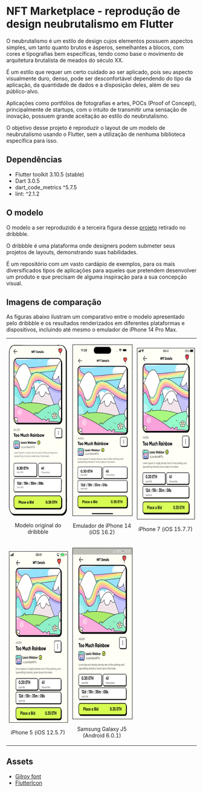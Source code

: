 # NFT Marketplace - reprodução de design neubrutalismo em Flutter

O neubrutalismo é um estilo de design cujos elementos possuem aspectos simples, um tanto quanto brutos e ásperos, semelhantes a blocos, com cores e tipografias bem específicas, tendo como base o movimento de arquitetura brutalista de meados do século XX.

É um estilo que requer um certo cuidado ao ser aplicado, pois seu aspecto visualmente duro, denso, pode ser desconfortável dependendo do tipo da aplicação, da quantidade de dados e a disposição deles, além de seu público-alvo.

Aplicações como portfólios de fotografias e artes, POCs (Proof of Concept), principalmente de startups, com o intuito de transmitir uma sensação de inovação, possuem grande aceitação ao estilo do neubrutalismo.

O objetivo desse projeto é reproduzir o layout de um modelo de neubrutalismo usando o Flutter, sem a utilização de nenhuma biblioteca específica para isso.

## Dependências

 - Flutter toolkit 3.10.5 (stable)
 - Dart 3.0.5
 - dart_code_metrics ^5.7.5
 - lint: ^2.1.2

## O modelo

O modelo a ser reproduzido é a terceira figura desse [projeto](https://dribbble.com/shots/18372011-Neubrutalism-NFT-Marketplace) retirado no dribbble.

O dribbble é uma plataforma onde designers podem submeter seus projetos de layouts, demonstrando suas habilidades. 

É um repositório com um vasto cardápio de exemplos, para os mais diversificados tipos de aplicações para aqueles que pretendem desenvolver um produto e que precisam de alguma inspiração para a sua concepção visual.

## Imagens de comparação

As figuras abaixo ilustram um comparativo entre o modelo apresentado pelo dribbble e os resultados renderizados em diferentes plataformas e dispositivos, incluindo até mesmo o emulador de iPhone 14 Pro Max.

<table>
  <tr>
    <td>
      <p align="center">
        <img
          src="images/dribbble_model.png"
          width="215px"
          height="450px"
        />
      </p>
      <p align="center">
        Modelo original do dribbble
      </p>
    </td>
    <td>
      <p align="center">
        <img
          src="images/iphone14_pro_max_emulator_model.png"
          width="215px"
          height="450px"
          border= "1px solid black"
        />
      </p>
      <p align="center">
        Emulador de iPhone 14 (iOS 16.2)
      </p>
    </td>
    <td>
      <p align="center">
        <img
          src="images/iphone_7_device_model.png"
          width="245px"
          height="450px"
          border= "1px solid black"
        />
      </p>
      <p align="center">
        iPhone 7 (iOS 15.7.7)
      </p>
    </td>
  </tr>
  <tr>
    <td>
      <p align="center">
        <img
          src="images/iphone_5_device_model.png"
          width="245px"
          height="450px"
          border= "1px solid black"
        />  
      </p>
      <p align="center">
        iPhone 5 (iOS 12.5.7)
      </p>
    </td>
    <td>
      <p align="center">
        <img
          src="images/samsung_galaxy_J5_device_model.png"
          width="245px"
          height="450px"
          border= "1px solid black"
        />
      </p>
      <p align="center">
        Samsung Galaxy J5 (Android 6.0.1)
      </p>
    </td>
  </tr>
</table>

## Assets

 - [Gilroy font](https://www.dafontfree.io/download/gilroytypefamily/#google_vignette)
 - [FlutterIcon](https://www.fluttericon.com)